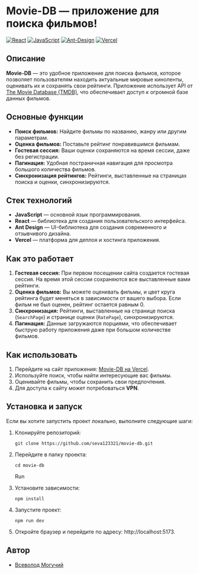 # Movie-DB — приложение для поиска фильмов!

[![React](https://img.shields.io/badge/react-%2320232a.svg?style=for-the-badge&logo=react&logoColor=%2361DAFB)](https://reactjs.org/)
[![JavaScript](https://img.shields.io/badge/-JavaScript-464646?style=flat-square&logo=JavaScript)](https://www.javascript.com/)
[![Ant-Design](https://img.shields.io/badge/-AntDesign-%230170FE?style=for-the-badge&logo=ant-design&logoColor=white)](https://ant.design/)
[![Vercel](https://img.shields.io/badge/vercel-%23000000.svg?style=for-the-badge&logo=vercel&logoColor=white)](https://vercel.com/)

## Описание

**Movie-DB** — это удобное приложение для поиска фильмов, которое позволяет пользователям находить актуальные мировые киноленты, оценивать их и сохранять свои рейтинги. Приложение использует API от [The Movie Database (TMDB)](https://developer.themoviedb.org), что обеспечивает доступ к огромной базе данных фильмов.

## Основные функции

- **Поиск фильмов:** Найдите фильмы по названию, жанру или другим параметрам.
- **Оценка фильмов:** Поставьте рейтинг понравившимся фильмам.
- **Гостевая сессия:** Ваши оценки сохраняются на время сессии, даже без регистрации.
- **Пагинация:** Удобная постраничная навигация для просмотра большого количества фильмов.
- **Синхронизация рейтингов:** Рейтинги, выставленные на страницах поиска и оценки, синхронизируются.

## Стек технологий

- **JavaScript** — основной язык программирования.
- **React** — библиотека для создания пользовательского интерфейса.
- **Ant Design** — UI-библиотека для создания современного и отзывчивого дизайна.
- **Vercel** — платформа для деплоя и хостинга приложения.

## Как это работает

1. **Гостевая сессия:** При первом посещении сайта создается гостевая сессия. На время этой сессии сохраняются все выставленные вами рейтинги.
2. **Оценка фильмов:** Вы можете оценивать фильмы, и цвет круга рейтинга будет меняться в зависимости от вашего выбора. Если фильм не был оценен, рейтинг остается равным 0.
3. **Синхронизация:** Рейтинги, выставленные на странице поиска (`SearchPage`) и странице оценки (`RatePage`), синхронизируются.
4. **Пагинация:** Данные загружаются порциями, что обеспечивает быструю работу приложения даже при большом количестве фильмов.

## Как использовать

1. Перейдите на сайт приложения: [Movie-DB на Vercel](https://movies-app-seva2-git-main-vsevolods-projects-b699a14a.vercel.app).
2. Используйте поиск, чтобы найти интересующие вас фильмы.
3. Оценивайте фильмы, чтобы сохранить свои предпочтения.
4. Для доступа к сайту может потребоваться **VPN**.

## Установка и запуск

Если вы хотите запустить проект локально, выполните следующие шаги:

1. Клонируйте репозиторий:

   ```
   git clone https://github.com/seva123321/movie-db.git
   ```

2. Перейдите в папку проекта:

   ```
   cd movie-db
   ```

   Run

3. Установите зависимости:
   ```
   npm install
   ```
4. Запустите проект:

   ```
   npm run dev
   ```

5. Откройте браузер и перейдите по адресу: http://localhost:5173.

## Автор

- [Всеволод Могучий](https://github.com/seva123321)
